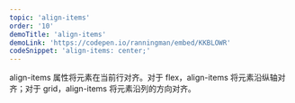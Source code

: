 ```yaml
---
topic: 'align-items'
order: '10'
demoTitle: 'align-items'
demoLink: 'https://codepen.io/ranningman/embed/KKBLOWR'
codeSnippet: 'align-items: center;'
---
```


align-items 属性将元素在当前行对齐。对于 flex，align-items 将元素沿纵轴对齐；对于 grid，align-items 将元素沿列的方向对齐。
